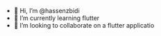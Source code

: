 - 👋 Hi, I’m @hassenzbidi
- 🌱 I’m currently learning flutter
- 💞️ I’m looking to collaborate on a flutter applicatio
